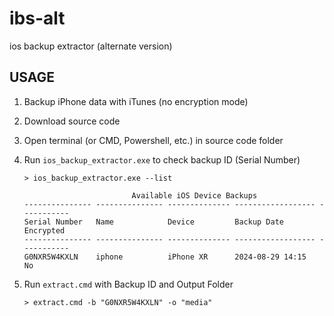 # ibs-alt
ios backup extractor (alternate version)

## USAGE

1. Backup iPhone data with iTunes (no encryption mode)
2. Download source code
3. Open terminal (or CMD, Powershell, etc.) in source code folder
4. Run `ios_backup_extractor.exe` to check backup ID (Serial Number)

    ```
    > ios_backup_extractor.exe --list

                            Available iOS Device Backups
    --------------- --------------- -------------- ------------------ -----------
    Serial Number   Name            Device         Backup Date        Encrypted
    --------------- --------------- -------------- ------------------ -----------
    G0NXR5W4KXLN    iphone          iPhone XR      2024-08-29 14:15       No
    ```
5. Run `extract.cmd` with Backup ID and Output Folder

    ```
    > extract.cmd -b "G0NXR5W4KXLN" -o "media"
    ```
